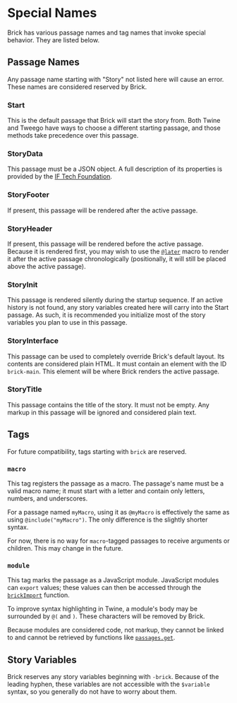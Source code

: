 # Special Names

Brick has various passage names and tag names that invoke special behavior.
They are listed below.

## Passage Names

Any passage name starting with "Story" not listed here will cause an error.
These names are considered reserved by Brick.

### Start

This is the default passage that Brick will start the story from.
Both Twine and Tweego have ways to choose a different starting passage,
and those methods take precedence over this passage.

### StoryData

This passage must be a JSON object.
A full description of its properties is provided by the [IF Tech Foundation].

[IF Tech Foundation]: https://github.com/iftechfoundation/twine-specs/blob/74b3d895651a29aa47d0ce9244eddf3ba4478058/twee-3-specification.md#storydata

### StoryFooter

If present, this passage will be rendered after the active passage.

### StoryHeader

If present, this passage will be rendered before the active passage.
Because it is rendered first, you may wish to use the [`@later`] macro
to render it after the active passage chronologically
(positionally, it will still be placed above the active passage).

[`@later`]: ./macros#later

### StoryInit

This passage is rendered silently during the startup sequence.
If an active history is not found, any story variables
created here will carry into the Start passage.
As such, it is recommended you initialize most of the
story variables you plan to use in this passage.

### StoryInterface

This passage can be used to completely override Brick's default layout.
Its contents are considered plain HTML.
It must contain an element with the ID `brick-main`.
This element will be where Brick renders the active passage.

### StoryTitle

This passage contains the title of the story.
It must not be empty.
Any markup in this passage will be ignored and considered plain text.

## Tags

For future compatibility, tags starting with `brick` are reserved.

### `macro`

This tag registers the passage as a macro.
The passage's name must be a valid macro name;
it must start with a letter and contain only letters, numbers, and underscores.

For a passage named `myMacro`, using it as `@myMacro`
is effectively the same as using `@include("myMacro")`.
The only difference is the slightly shorter syntax.

For now, there is no way for `macro`-tagged passages to receive arguments or children.
This may change in the future.

### `module`

This tag marks the passage as a JavaScript module.
JavaScript modules can `export` values;
these values can then be accessed through the [`brickImport`] function.

[`brickImport`]: ./api/misc#brickimport

To improve syntax highlighting in Twine, a module's body may be surrounded by `@(` and `)`.
These characters will be removed by Brick.

Because modules are considered code, not markup,
they cannot be linked to and cannot be retrieved by functions like
[`passages.get`](./api/passages.md#get).

## Story Variables

Brick reserves any story variables beginning with `-brick`.
Because of the leading hyphen, these variables are not accessible with the `$variable` syntax,
so you generally do not have to worry about them.

